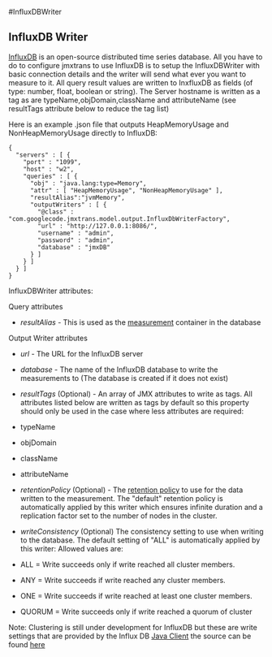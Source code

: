 #InfluxDBWriter

## InfluxDB Writer

[InfluxDB](http://graphite.wikidot.com/) is an open-source distributed time series database. All you have to do to configure jmxtrans to use InfluxDB is to setup the InfluxDBWriter with basic connection details and the writer will send what ever you want to measure to it.
All query result values are written to InxfluxDB as fields (of type: number, float, boolean or string). The Server hostname is written as a tag as are typeName,objDomain,className and attributeName (see resultTags attribute below to reduce the tag list)

Here is an example .json file that outputs HeapMemoryUsage and NonHeapMemoryUsage directly to InfluxDB:

```
{
  "servers" : [ {
    "port" : "1099",
    "host" : "w2",
    "queries" : [ {
      "obj" : "java.lang:type=Memory",
      "attr" : [ "HeapMemoryUsage", "NonHeapMemoryUsage" ],
      "resultAlias":"jvmMemory",
      "outputWriters" : [ {
        "@class" : "com.googlecode.jmxtrans.model.output.InfluxDbWriterFactory",
        "url" : "http://127.0.0.1:8086/",
        "username" : "admin",
        "password" : "admin",
        "database" : "jmxDB"
      } ]
    } ]
  } ]
}
```

InfluxDBWriter attributes:

Query attributes
* *resultAlias* - This is used as the [measurement](https://influxdb.com/docs/v0.9/concepts/key_concepts.html#measurement) container in the database

Output Writer attributes
* *url* - The URL for the InfluxDB server
* *database* - The name of the InfluxDB database to write the measurements to (The database is created if it    does not exist)

* *resultTags* (Optional) - An array of JMX attributes to write as tags. All attributes listed below are written as tags by default so this property should only be used in the case where less attributes are required:

 * typeName
 * objDomain
 * className
 * attributeName

* *retentionPolicy* (Optional) - The [retention policy](https://influxdb.com/docs/v0.9/concepts/key_concepts.html#retention-policy") to use for the data written to the measurement. The "default" retention policy is automatically applied by this writer which ensures infinite duration and a replication factor set to the number of nodes in the cluster.

* *writeConsistency* (Optional) The consistency setting to use when writing to the database. The default setting of "ALL" is automatically applied by this writer: Allowed values are:

 * ALL = Write succeeds only if write reached all cluster members.
 * ANY = Write succeeds if write reached any cluster members.
 * ONE = Write succeeds if write reached at least one cluster members.
 * QUORUM = Write succeeds only if write reached a quorum of cluster

Note: Clustering is still under development for InfluxDB but these are write settings that are provided by the Influx DB [Java Client](https://github.com/influxdb/influxdb-java) the source can be found [here](https://github.com/influxdb/influxdb-java/blob/ee202ea5a55c1073d84e5eaf00c672076f204f65/src/main/java/org/influxdb/InfluxDB.java)
